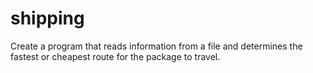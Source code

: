 # shipping
Create a program that reads information from a file and determines the fastest or cheapest route for the package to travel.
